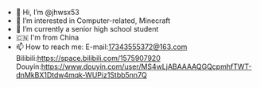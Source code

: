 - 👋 Hi, I’m @jhwsx53
- 👀 I’m interested in Computer-related, Minecraft
- 🌱 I’m currently a senior high school student
- 🇨🇳 I'm from China
- 📫 How to reach me:
      E-mail:17343555372@163.com  
      Bilibili:https://space.bilibili.com/1575907920  
      Douyin:https://www.douyin.com/user/MS4wLjABAAAAQGQcpmhfTWT-dnMkBX1Dtdw4mqk-WUPiz1Stbb5nn7Q

<!---
jhwsx53/jhwsx53 is a ✨ special ✨ repository because its `README.md` (this file) appears on your GitHub profile.
You can click the Preview link to take a look at your changes.
--->
